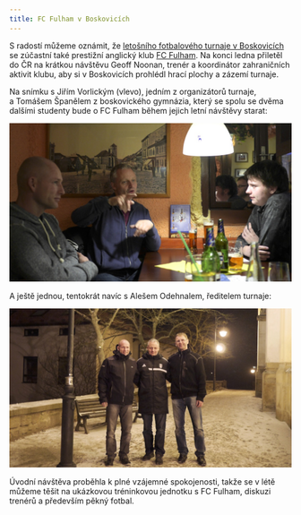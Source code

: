 ```yaml
---
title: FC Fulham v Boskovicích
---
```


S radostí můžeme oznámit, že [letošního fotbalového turnaje v Boskovicích][turnaj] se zúčastní také prestižní anglický klub [FC Fulham][fulham]. Na konci ledna přiletěl do ČR na krátkou návštěvu Geoff Noonan, trenér a koordinátor zahraničních aktivit klubu, aby si v Boskovicích prohlédl hrací plochy a zázemí turnaje.

Na snímku s Jiřím Vorlickým (vlevo), jedním z organizátorů turnaje, a Tomášem Španělem z boskovického gymnázia, který se spolu se dvěma dalšími studenty bude o FC Fulham během jejich letní návštěvy starat:

<img class="img-responsive" src="/blog/img/geoff.jpg" alt="Geoff Noonan, FC Fulham">

A ještě jednou, tentokrát navíc s Alešem Odehnalem, ředitelem turnaje:

<img class="img-responsive" src="/blog/img/geoff-ales.jpg" alt="Geoff Noonan s Jiřím Vorlickým a Alešem Odehnalem">

Úvodní návštěva proběhla k plné vzájemné spokojenosti, takže se v létě můžeme těšit na ukázkovou tréninkovou jednotku s FC Fulham, diskuzi trenérů a především pěkný fotbal.

[turnaj]: /souteze/boskovice/2014.html
[fulham]: http://www.fulhamfc.com